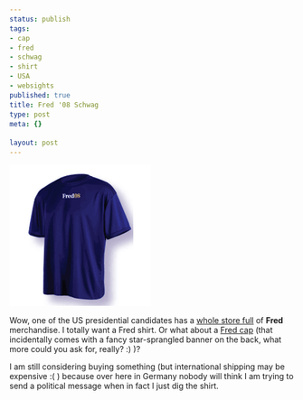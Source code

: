 ```yaml
--- 
status: publish
tags: 
- cap
- fred
- schwag
- shirt
- USA
- websights
published: true
title: Fred '08 Schwag
type: post
meta: {}

layout: post
---
```

<img src='/media/wp/2008/01/fred08-shirt.gif' alt='Fred ‘08 Shirt' />

Wow, one of the US presidential candidates has a <a href="http://www.officialfred08store.com/">whole store full</a> of <strong>Fred</strong> merchandise. I totally want a Fred shirt. Or what about a <a href="http://www.officialfred08store.com/eShop/10Expand.asp?ProductCode=FHT1US-3660">Fred cap</a> (that incidentally comes with a fancy star-sprangled banner on the back, what more could you ask for, really? :) )?

I am still considering buying something (but international shipping may be expensive :( ) because over here in Germany nobody will think I am trying to send a political message when in fact I just dig the shirt.
